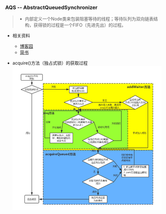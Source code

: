 ### AQS -- AbstractQueuedSynchronizer
> - 内部定义一个Node类来包装阻塞等待的线程；等待队列为双向链表结构，获得锁的过程是一个FIFO（先进先出）的过程。
- 相关资料
    - [博客园](https://www.cnblogs.com/waterystone/p/4920797.html)
    - [简书](https://www.jianshu.com/p/cc308d82cc71)

- acquire()方法（独占式锁）的获取过程
![](../../../../../../resources/image/concurrent/AQS-acquire.png)